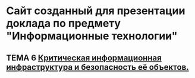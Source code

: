 # Сайт созданный для презентации доклада по предмету "Информационные технологии"
 
 
## ТЕМА 6 [ Критическая информационная инфраструктура и безопасность её объектов. ](base/base.md)